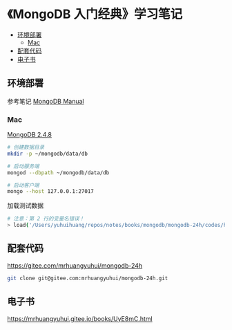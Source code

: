 <!-- omit in toc -->
# 《MongoDB 入门经典》学习笔记

- [环境部署](#%e7%8e%af%e5%a2%83%e9%83%a8%e7%bd%b2)
  - [Mac](#mac)
- [配套代码](#%e9%85%8d%e5%a5%97%e4%bb%a3%e7%a0%81)
- [电子书](#%e7%94%b5%e5%ad%90%e4%b9%a6)

## 环境部署

参考笔记 [MongoDB Manual](/manuals/mongodb-manual.md#install)

### Mac

[MongoDB 2.4.8](http://downloads.mongodb.org/osx/mongodb-osx-x86_64-2.4.8.tgz)

```bash
# 创建数据目录
mkdir -p ~/mongodb/data/db

# 启动服务端
mongod --dbpath ~/mongodb/data/db

# 启动客户端
mongo --host 127.0.0.1:27017
```

加载测试数据

```bash
# 注意：第 2 行的变量名错误！
> load('/Users/yuhuihuang/repos/notes/books/mongodb/mongodb-24h/codes/hour05/generate_words.js')
```

## 配套代码

<https://gitee.com/mrhuangyuhui/mongodb-24h>

```bash
git clone git@gitee.com:mrhuangyuhui/mongodb-24h.git
```

## 电子书

<https://mrhuangyuhui.gitee.io/books/UyE8mC.html>
